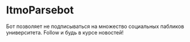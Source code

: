 # ItmoParsebot
Бот позволяет не подписываться на множество социальных пабликов университета. Follow и будь в курсе новостей!
